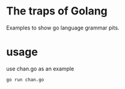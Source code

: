 # The traps of Golang
Examples to show go language grammar pits.

# usage

use chan.go as an example
```
go run chan.go
```
